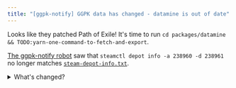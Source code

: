 ```yaml
---
title: "[ggpk-notify] GGPK data has changed - datamine is out of date"
---
```

Looks like they patched Path of Exile! It's time to run `cd packages/datamine && TODO:yarn-one-command-to-fetch-and-export`.

[The ggpk-notify robot][bot] saw that `steamctl depot info -a 238960 -d 238961` no longer matches [`steam-depot-info.txt`][info.txt].
<details><summary>What's changed?</summary>
<code>
{{ env.STEAM_DEPOT_INFO_NEW }}
</code>
</details>

[bot]: https://github.com/mapwatch/mapwatch/blob/master/.github/workflows/ggpk-notify.yml
[info.txt]: https://github.com/mapwatch/mapwatch/blob/master/packages/datamine/steam-depot-info.txt
